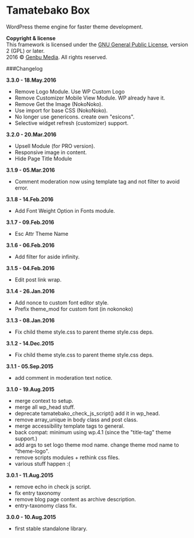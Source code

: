 # Tamatebako Box

WordPress theme engine for faster theme development.

**Copyright & license**<br />
This framework is licensed under the [GNU General Public License](http://www.gnu.org/licenses/old-licenses/gpl-2.0.html), version 2 (GPL) or later.<br />
2016 © [Genbu Media](http://genbumedia.com/). All rights reserved.

###Changelog

**3.3.0 - 18.May.2016**

* Remove Logo Module. Use WP Custom Logo
* Remove Customizer Mobile View Module. WP already have it.
* Remove Get the Image (NokoNoko).
* Use import for base CSS (NokoNoko).
* No longer use genericons. create own "esicons".
* Selective widget refresh (customizer) support.

**3.2.0 - 20.Mar.2016**

* Upsell Module (for PRO version).
* Responsive image in content.
* Hide Page Title Module

**3.1.9 - 05.Mar.2016**

* Comment moderation now using template tag and not filter to avoid error.

**3.1.8 - 14.Feb.2016**

* Add Font Weight Option in Fonts module.

**3.1.7 - 09.Feb.2016**

* Esc Attr Theme Name

**3.1.6 - 06.Feb.2016**

* Add filter for aside infinity.

**3.1.5 - 04.Feb.2016**

* Edit post link wrap.

**3.1.4 - 26.Jan.2016**

* Add nonce to custom font editor style.
* Prefix theme_mod for custom font (in nokonoko)

**3.1.3 - 08.Jan.2016**

* Fix child theme style.css to parent theme style.css deps.

**3.1.2 - 14.Dec.2015**

* Fix child theme style.css to parent theme style.css deps.

**3.1.1 - 05.Sep.2015**

* add comment in moderation text notice.

**3.1.0 - 19.Aug.2015**

* merge context to setup.
* merge all wp_head stuff. 
* deprecate tamatebako_check_js_script() add it in wp_head.
* remove array_unique in body class and post class.
* merge accessibility template tags to general.
* back compat: minimum using wp.4.1 (since the "title-tag" theme support.)
* add args to set logo theme mod name. change theme mod name to "theme-logo".
* remove scripts modules + rethink css files.
* various stuff happen :(

**3.0.1 - 11.Aug.2015**

* remove echo in check js script.
* fix entry taxonomy
* remove blog page content as archive description.
* entry-taxonomy class fix.

**3.0.0 - 10.Aug.2015**

* first stable standalone library.